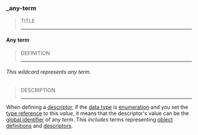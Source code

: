 ### _any-term



> TITLE
> 
> ------

#### Any term



> DEFINITION
> 
> ------

###### This wildcard represents any term.



> DESCRIPTION
> 
> ------

When defining a [descriptor](_term_descriptor), if the [data type](_type) is [enumeration](_type_string_enum) and you set the [type reference](_kind_) to this *value*, it means that the descriptor's value can be the [global identifier](_gid) of any *term*. This *includes* terms representing [object definitions](_term_object) and [descriptors](_term_descriptor).